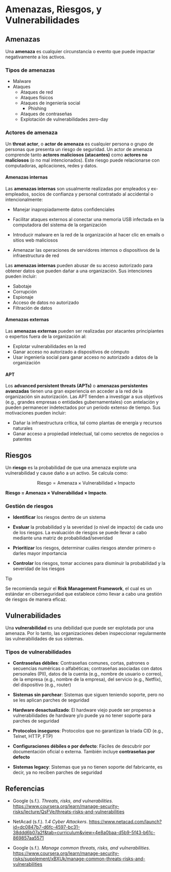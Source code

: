 # Amenazas, Riesgos, y Vulnerabilidades

## Amenazas

Una **amenaza** es cualquier circunstancia o evento que puede impactar
negativamente a los activos.

### Tipos de amenazas

- Malware
- Ataques
  - Ataques de red
  - Ataques físicos
  - Ataques de ingeniería social
    - Phishing
  - Ataques de contraseñas
  - Explotación de vulnerabilidades zero-day

### Actores de amenaza

Un **threat actor**, o **actor de amenaza** es cualquier persona o grupo de
personas que presenta un riesgo de seguridad. Un actor de amenaza comprende
tanto **actores maliciosos (atacantes)** como **actores no maliciosos** (o no
mal intencionados). Este riesgo puede relacionarse con computadoras,
aplicaciones, redes y datos.

#### Amenazas internas

Las **amenazas internas** son usualmente realizadas por empleados y
ex-empleados, socios de confianza y personal contratado al accidental o
intencionalmente:

- Manejar inapropiadamente datos confidenciales

- Facilitar ataques externos al conectar una memoria USB infectada en la
  computadora del sistema de la organización

- Introducir malware en la red de la organización al hacer clic en emails o
  sitios web maliciosos

- Amenazar las operaciones de servidores internos o dispositivos de la
  infraestructura de red

Las **amenazas internas** pueden abusar de su acceso autorizado para obtener
datos que pueden dañar a una organización. Sus intenciones pueden incluir:

- Sabotaje
- Corrupción
- Espionaje
- Acceso de datos no autorizado
- Filtración de datos

#### Amenazas externas

Las **amenazas externas** pueden ser realizadas por atacantes principiantes o
expertos fuera de la organización al:

- Explotar vulnerabilidades en la red
- Ganar acceso no autorizado a dispositivos de cómputo
- Usar ingeniería social para ganar acceso no autorizado a datos de la
  organización

#### APT

Los **advanced persistent threats (APTs)** o **amenazas persistentes avanzadas**
tienen una gran experiencia en acceder a la red de la organización sin
autorización. Las APT tienden a investigar a sus objetivos (e.g., grandes
empresas o entidades gubernamentales) con antelación y pueden permanecer
indetectados por un período extenso de tiempo. Sus motivaciones pueden incluir:

- Dañar la infraestructura crítica, tal como plantas de energía y recursos
  naturales
- Ganar acceso a propiedad intelectual, tal como secretos de negocios o patentes

## Riesgos

Un **riesgo** es la probabilidad de que una amenaza explote una vulnerabilidad y
cause daño a un activo. Se calcula como:

$$
\text{Riesgo} = \text{Amenaza} \times \text{Vulnerabilidad} \times
\text{Impacto}
$$

**Riesgo = Amenaza × Vulnerabilidad × Impacto**.

### Gestión de riesgos

- **Identificar** los riesgos dentro de un sistema

- **Evaluar** la probabilidad y la severidad (o nivel de impacto) de cada uno de
  los riesgos. La evaluación de riesgos se puede llevar a cabo mediante una
  matriz de probabilidad/severidad

- **Prioritizar** los riesgos, determinar cuáles riesgos atender primero o
  darles mayor importancia

- **Controlar** los riesgos, tomar acciones para disminuir la probabilidad y la
  severidad de los riesgos

> [!TIP]
>
> Se recomienda seguir el **Risk Management Framework**, el cual es un estándar
> en ciberseguridad que establece cómo llevar a cabo una gestión de riesgos de
> manera eficaz.

## Vulnerabilidades

Una **vulnerabilidad** es una debilidad que puede ser explotada por una amenaza.
Por lo tanto, las organizaciones deben inspeccionar regularmente las
vulnerabilidades de sus sistemas.

### Tipos de vulnerabilidades

- **Contraseñas débiles**: Contraseñas comunes, cortas, patrones o secuencias
  numéricas o alfabéticas; contraseñas asociadas con datos personales (PII),
  datos de la cuenta (e.g., nombre de usuario o correo), de la empresa (e.g.,
  nombre de la empresa), del servicio (e.g., Netflix), del dispositivo (e.g.,
  router)

- **Sistemas sin parchear**: Sistemas que siguen teniendo soporte, pero no se
  les aplican parches de seguridad

- **Hardware desactualizado**: El hardware viejo puede ser propenso a
  vulnerabilidades de hardware y/o puede ya no tener soporte para parches de
  seguridad

- **Protocolos inseguros**: Protocolos que no garantizan la triada CID (e.g.,
  Telnet, HTTP, FTP)

- **Configuraciones débiles o por defecto**: Fáciles de descubrir por
  documentación oficial o externa. También incluye **contraseñas por defecto**

- **Sistemas legacy**: Sistemas que ya no tienen soporte del fabricante, es
  decir, ya no reciben parches de seguridad

## Referencias

- Google (s.f.). _Threats, risks, and vulnerabilities_.
  <https://www.coursera.org/learn/manage-security-risks/lecture/QsFVe/threats-risks-and-vulnerabilities>

- NetAcad (s.f.). _1.4 Cyber Attackers_.
  <https://www.netacad.com/launch?id=dc0847b7-d6fc-4597-bc31-38ddd6b07a2f&tab=curriculum&view=4e8a0baa-d5b9-5f43-b61c-869857aa5571>

- Google (s.f.). _Manage common threats, risks, and vulnerabilities_.
  <https://www.coursera.org/learn/manage-security-risks/supplement/xBXUk/manage-common-threats-risks-and-vulnerabilities>
